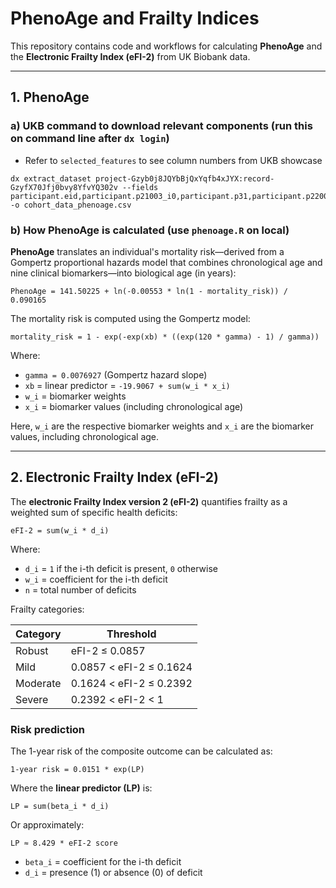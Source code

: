 # PhenoAge and Frailty Indices

This repository contains code and workflows for calculating **PhenoAge** and the **Electronic Frailty Index (eFI-2)** from UK Biobank data.

---

## 1. PhenoAge

### a) UKB command to download relevant components (run this on command line after `dx login`)
- Refer to `selected_features` to see column numbers from UKB showcase

```
dx extract_dataset project-Gzyb0j8JQYbBjQxYqfb4xJYX:record-GzyfX70Jfj0bvy8YfvYQ302v --fields participant.eid,participant.p21003_i0,participant.p31,participant.p22009_a1,participant.p22009_a2,participant.p22009_a3,participant.p22009_a4,participant.p22009_a5,participant.p22009_a6,participant.p22009_a7,participant.p22009_a8,participant.p22009_a9,participant.p22009_a10,participant.p30600_i0,participant.p30700_i0,participant.p30740_i0,participant.p30710_i0,participant.p30180_i0,participant.p30044_i0,participant.p30070_i0,participant.p30610_i0,participant.p30000_i0 -o cohort_data_phenoage.csv
```

### b) How PhenoAge is calculated (use `phenoage.R` on local)
**PhenoAge** translates an individual's mortality risk—derived from a Gompertz proportional hazards model that combines chronological age and nine clinical biomarkers—into biological age (in years):

```
PhenoAge = 141.50225 + ln(-0.00553 * ln(1 - mortality_risk)) / 0.090165
```

The mortality risk is computed using the Gompertz model:

```
mortality_risk = 1 - exp(-exp(xb) * ((exp(120 * gamma) - 1) / gamma))
```

Where:

- `gamma = 0.0076927` (Gompertz hazard slope)  
- `xb` = linear predictor = `-19.9067 + sum(w_i * x_i)`  
- `w_i` = biomarker weights  
- `x_i` = biomarker values (including chronological age)

Here, `w_i` are the respective biomarker weights and `x_i` are the biomarker values, including chronological age.

---

## 2. Electronic Frailty Index (eFI-2)

The **electronic Frailty Index version 2 (eFI-2)** quantifies frailty as a weighted sum of specific health deficits:

```
eFI-2 = sum(w_i * d_i)
```

Where:

- `d_i` = `1` if the i-th deficit is present, `0` otherwise  
- `w_i` = coefficient for the i-th deficit  
- `n` = total number of deficits

Frailty categories:

| Category | Threshold |
|----------|-----------|
| Robust   | eFI-2 ≤ 0.0857 |
| Mild     | 0.0857 < eFI-2 ≤ 0.1624 |
| Moderate | 0.1624 < eFI-2 ≤ 0.2392 |
| Severe   | 0.2392 < eFI-2 < 1 |

### Risk prediction

The 1-year risk of the composite outcome can be calculated as:

```
1-year risk = 0.0151 * exp(LP)
```

Where the **linear predictor (LP)** is:

```
LP = sum(beta_i * d_i)
```

Or approximately:

```
LP ≈ 8.429 * eFI-2 score
```
- `beta_i` = coefficient for the i-th deficit  
- `d_i` = presence (1) or absence (0) of deficit
